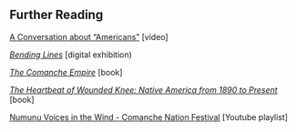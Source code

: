 ## Further Reading

[A Conversation about “Americans”](https://youtu.be/Td--OkcSO3k) [video]

[_Bending Lines_](https://www.leventhalmap.org/digital-exhibitions/bending-lines/) [digital exhibition)

[_The Comanche Empire_](https://yalebooks.yale.edu/book/9780300151176/comanche-empire) [book]

[_The Heartbeat of Wounded Knee: Native America from 1890 to Present_](https://www.penguinrandomhouse.com/books/316457/the-heartbeat-of-wounded-knee-by-david-treuer/) [book]

[Numunu Voices in the Wind - Comanche Nation Festival](https://www.youtube.com/playlist?list=PLS6nSmuURFJAA9AUo8dB-yPTRAaCAXdnX) [Youtube playlist]
